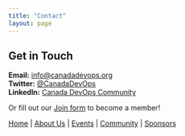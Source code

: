 ```yaml
---
title: "Contact"
layout: page
---
```


## Get in Touch

**Email:** [info@canadadevops.org](mailto:info@canadadevops.org)  
**Twitter:** [@CanadaDevOps](https://twitter.com/CanadaDevOps)  
**LinkedIn:** [Canada DevOps Community](https://linkedin.com/company/canadadevops)

Or fill out our [Join form](join.md) to become a member!

[Home](index.md) | [About Us](about.md) | [Events](events.md) | [Community](community.md) | [Sponsors](sponsors.md)
